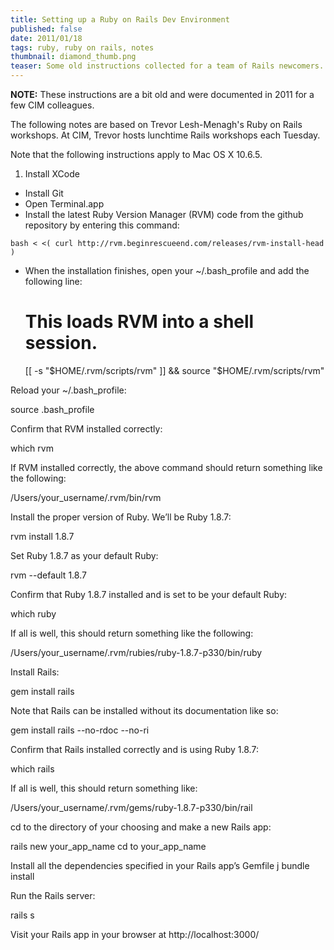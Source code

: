 ```yaml
---
title: Setting up a Ruby on Rails Dev Environment
published: false
date: 2011/01/18
tags: ruby, ruby on rails, notes
thumbnail: diamond_thumb.png
teaser: Some old instructions collected for a team of Rails newcomers.
---
```


<b>NOTE:</b> These instructions are a bit old and were documented in 2011 for a few CIM colleagues.

The following notes are based on Trevor Lesh-Menagh's Ruby on Rails workshops. At CIM, Trevor hosts lunchtime Rails workshops each Tuesday.

Note that the following instructions apply to Mac OS X 10.6.5.

1. Install XCode
+ Install Git
+ Open Terminal.app
+ Install the latest Ruby Version Manager (RVM) code from the github repository by entering this command:
```
bash < <( curl http://rvm.beginrescueend.com/releases/rvm-install-head ) 
```
+ When the installation finishes, open your ~/.bash_profile and add the following line:
   # This loads RVM into a shell session.
  [[ -s "$HOME/.rvm/scripts/rvm" ]] && source "$HOME/.rvm/scripts/rvm" 

Reload your ~/.bash_profile:

   source .bash_profile

Confirm that RVM installed correctly:

   which rvm

If RVM installed correctly, the above command should return something like the following:

   /Users/your_username/.rvm/bin/rvm

Install the proper version of Ruby. We’ll be Ruby 1.8.7:

   rvm install 1.8.7

Set Ruby 1.8.7 as your default Ruby:

   rvm --default 1.8.7

Confirm that Ruby 1.8.7 installed and is set to be your default Ruby:

   which ruby

If all is well, this should return something like the following:

   /Users/your_username/.rvm/rubies/ruby-1.8.7-p330/bin/ruby 

Install Rails:

   gem install rails

Note that Rails can be installed without its documentation like so:

   gem install rails --no-rdoc --no-ri

Confirm that Rails installed correctly and is using Ruby 1.8.7:

   which rails

If all is well, this should return something like:

   /Users/your_username/.rvm/gems/ruby-1.8.7-p330/bin/rail

cd to the directory of your choosing and make a new Rails app:

   rails new your_app_name
   cd to your_app_name

Install all the dependencies specified in your Rails app’s Gemfile
j
   bundle install

Run the Rails server:

   rails s

Visit your Rails app in your browser at http://localhost:3000/
